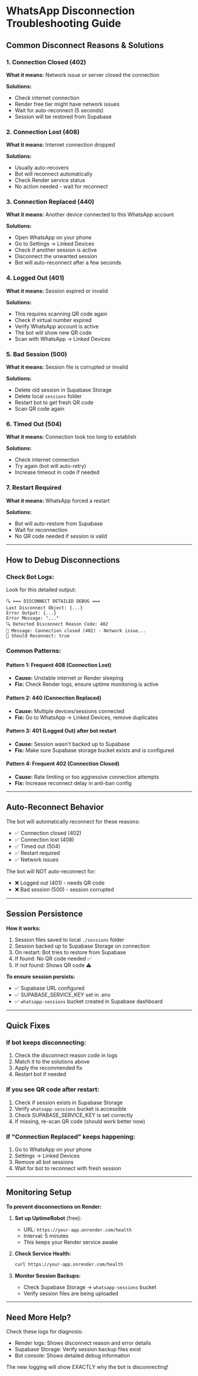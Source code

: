 # WhatsApp Disconnection Troubleshooting Guide

## Common Disconnect Reasons & Solutions

### 1. Connection Closed (402)
**What it means:** Network issue or server closed the connection

**Solutions:**
- Check internet connection
- Render free tier might have network issues
- Wait for auto-reconnect (5 seconds)
- Session will be restored from Supabase

### 2. Connection Lost (408)
**What it means:** Internet connection dropped

**Solutions:**
- Usually auto-recovers
- Bot will reconnect automatically
- Check Render service status
- No action needed - wait for reconnect

### 3. Connection Replaced (440)
**What it means:** Another device connected to this WhatsApp account

**Solutions:**
- Open WhatsApp on your phone
- Go to Settings → Linked Devices
- Check if another session is active
- Disconnect the unwanted session
- Bot will auto-reconnect after a few seconds

### 4. Logged Out (401)
**What it means:** Session expired or invalid

**Solutions:**
- This requires scanning QR code again
- Check if virtual number expired
- Verify WhatsApp account is active
- The bot will show new QR code
- Scan with WhatsApp → Linked Devices

### 5. Bad Session (500)
**What it means:** Session file is corrupted or invalid

**Solutions:**
- Delete old session in Supabase Storage
- Delete local `sessions` folder
- Restart bot to get fresh QR code
- Scan QR code again

### 6. Timed Out (504)
**What it means:** Connection took too long to establish

**Solutions:**
- Check internet connection
- Try again (bot will auto-retry)
- Increase timeout in code if needed

### 7. Restart Required
**What it means:** WhatsApp forced a restart

**Solutions:**
- Bot will auto-restore from Supabase
- Wait for reconnection
- No QR code needed if session is valid

---

## How to Debug Disconnections

### Check Bot Logs:
Look for this detailed output:
```
🔍 === DISCONNECT DETAILED DEBUG ===
Last Disconnect Object: {...}
Error Output: {...}
Error Message: "..."
🔍 Detected Disconnect Reason Code: 402
📱 Message: Connection closed (402) - Network issue...
🔄 Should Reconnect: true
```

### Common Patterns:

#### Pattern 1: Frequent 408 (Connection Lost)
- **Cause:** Unstable internet or Render sleeping
- **Fix:** Check Render logs, ensure uptime monitoring is active

#### Pattern 2: 440 (Connection Replaced)
- **Cause:** Multiple devices/sessions connected
- **Fix:** Go to WhatsApp → Linked Devices, remove duplicates

#### Pattern 3: 401 (Logged Out) after bot restart
- **Cause:** Session wasn't backed up to Supabase
- **Fix:** Make sure Supabase storage bucket exists and is configured

#### Pattern 4: Frequent 402 (Connection Closed)
- **Cause:** Rate limiting or too aggressive connection attempts
- **Fix:** Increase reconnect delay in anti-ban config

---

## Auto-Reconnect Behavior

The bot will automatically reconnect for these reasons:
- ✅ Connection closed (402)
- ✅ Connection lost (408)
- ✅ Timed out (504)
- ✅ Restart required
- ✅ Network issues

The bot will NOT auto-reconnect for:
- ❌ Logged out (401) - needs QR code
- ❌ Bad session (500) - session corrupted

---

## Session Persistence

**How it works:**
1. Session files saved to local `./sessions` folder
2. Session backed up to Supabase Storage on connection
3. On restart: Bot tries to restore from Supabase
4. If found: No QR code needed ✅
5. If not found: Shows QR code ⚠️

**To ensure session persists:**
- ✅ Supabase URL configured
- ✅ SUPABASE_SERVICE_KEY set in .env
- ✅ `whatsapp-sessions` bucket created in Supabase dashboard

---

## Quick Fixes

### If bot keeps disconnecting:
1. Check the disconnect reason code in logs
2. Match it to the solutions above
3. Apply the recommended fix
4. Restart bot if needed

### If you see QR code after restart:
1. Check if session exists in Supabase Storage
2. Verify `whatsapp-sessions` bucket is accessible
3. Check SUPABASE_SERVICE_KEY is set correctly
4. If missing, re-scan QR code (should work better now)

### If "Connection Replaced" keeps happening:
1. Go to WhatsApp on your phone
2. Settings → Linked Devices
3. Remove all bot sessions
4. Wait for bot to reconnect with fresh session

---

## Monitoring Setup

**To prevent disconnections on Render:**

1. **Set up UptimeRobot** (free):
   - URL: `https://your-app.onrender.com/health`
   - Interval: 5 minutes
   - This keeps your Render service awake

2. **Check Service Health:**
   ```bash
   curl https://your-app.onrender.com/health
   ```

3. **Monitor Session Backups:**
   - Check Supabase Storage → `whatsapp-sessions` bucket
   - Verify session files are being uploaded

---

## Need More Help?

Check these logs for diagnosis:
- Render logs: Shows disconnect reason and error details
- Supabase Storage: Verify session backup files exist
- Bot console: Shows detailed debug information

The new logging will show EXACTLY why the bot is disconnecting!

